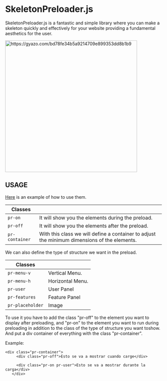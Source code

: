 # SkeletonPreloader.js

SkeletonPreloader.js is a fantastic and simple library where you can make a skeleton quickly and effectively for your website providing a fundamental aesthetics for the user.

<a href="https://gyazo.com/bd78fe34b5a9214709e899353dd8b1b9"><img align="center" src="https://i.gyazo.com/bd78fe34b5a9214709e899353dd8b1b9.gif" alt="https://gyazo.com/bd78fe34b5a9214709e899353dd8b1b9" width="424"/></a><br>

## USAGE

[Here](https://aythamisalvadorrodriguezvalentin.github.io/SkeletonPreloader/) is an example of how to use them.

| ﻿Classes | |
|--------------------|--------------------|
| `pr-on` | It will show you the elements during the preload. |
| `pr-off` | It will show you the elements after the preload. |
| `pr-container` | With this class we will define a container to adjust the minimum dimensions of the elements. |


We can also define the type of structure we want in the preload. 

| ﻿Classes | |
|--------------------|--------------------|
| `pr-menu-v` | Vertical Menu. |
| `pr-menu-h` | Horizontal Menu. |
| `pr-user` | User Panel |
| `pr-features` | Feature Panel |
| `pr-placeholder` | Image |

To use it you have to add the class "pr-off" to the element you want to display after preloading, and "pr-on" to the element you want to run during preloading in addition to the class of the type of structure you want toshow. 
And put a div container of everything with the class "pr-container". 

Example: 

```
<div class="pr-container">
     <div class="pr-off">Esto se va a mostrar cuando carge</div>

     <div class="pr-on pr-user">Esto se va a mostrar durante la carga</div>
   </div>
```